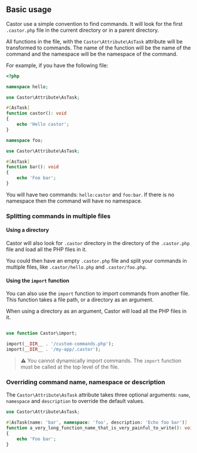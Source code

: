 ## Basic usage

Castor use a simple convention to find commands. It will look for the first `.castor.php` file in the current directory 
or in a parent directory.

All functions in the file, with the `Castor\Attribute\AsTask` attribute will be transformed to commands. The name of the 
function will be the name of the command and the namespace will be the namespace of the command.

For example, if you have the following file:

```php
<?php

namespace hello;

use Castor\Attribute\AsTask;

#[AsTask]
function castor(): void
{
    echo 'Hello castor';
}

namespace foo;

use Castor\Attribute\AsTask;

#[AsTask]
function bar(): void
{
    echo 'Foo bar';
}
```

You will have two commands: `hello:castor` and `foo:bar`. If there is no namespace then the command will have no namespace.

### Splitting commands in multiple files

#### Using a directory

Castor will also look for `.castor` directory in the directory of the `.castor.php` file and load all the PHP files in it.

You could then have an empty `.castor.php` file and split your commands in multiple files, like `.castor/hello.php` and 
`.castor/foo.php`.

#### Using the `import` function

You can also use the `import` function to import commands from another file. This function takes a file path, or 
a directory as an argument.

When using a directory as an argument, Castor will load all the PHP files in it.

```php

use function Castor\import;

import(__DIR__ . '/custom-commands.php');
import(__DIR__ . '/my-app/.castor');

```

> :warning: You cannot dynamically import commands. The `import` function must be called at the top level of the file.

### Overriding command name, namespace or description

The `Castor\Attribute\AsTask` attribute takes three optional arguments: `name`, `namespace` and `description` to override 
the default values.

```php
use Castor\Attribute\AsTask;

#[AsTask(name: 'bar', namespace: 'foo', description: 'Echo foo bar')]
function a_very_long_function_name_that_is_very_painful_to_write(): void
{
    echo 'Foo bar';
}
```
